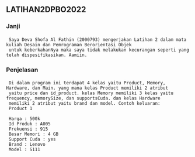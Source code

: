 ## LATIHAN2DPBO2022

### Janji
#### 
     Saya Deva Shofa Al Fathin (2000793) mengerjakan Latihan 2 dalam mata kuliah Desain dan Pemrograman Berorientasi Objek 
     untuk keberkahanNya maka saya tidak melakukan kecurangan seperti yang telah dispesifikasikan. Aamiin. 
     
### Penjelasan
#### 
     Di dalam program ini terdapat 4 kelas yaitu Product, Memory, Hardware, dan Main. yang mana kelas Product memiliki 2 atribut
     yaitu price dan id_product. kelas Memory memiliki 3 kelas yaitu frequency, memorySize, dan supportsCuda. dan kelas Hardware 
     memiliki 2 atribut yaitu brand dan model. Contoh keluaran:
     Product 1

     Harga : 500k
     Id Produk : A005
     Frekuensi : 915
     Besar Memori : 4 GB
     Support Cuda : yes
     Brand : Lenovo
     Model : S111
